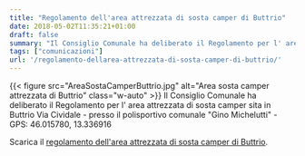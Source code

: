 ```yaml
---
title: "Regolamento dell'area attrezzata di sosta camper di Buttrio"
date: 2018-05-02T11:35:21+01:00
draft: false
summary: "Il Consiglio Comunale ha deliberato il Regolamento per l' area attrezzata ..."
tags: ["comunicazioni"]
url: '/regolamento-dellarea-attrezzata-di-sosta-camper-di-buttrio/'
---
```


{{< figure src="AreaSostaCamperButtrio.jpg" alt="Area sosta camper attrezzata di Buttrio" class="w-auto" >}}
Il Consiglio Comunale ha deliberato il Regolamento per l' area attrezzata di sosta camper sita in Buttrio Via Cividale - presso il polisportivo comunale "Gino Michelutti" - GPS: 46.015780, 13.336916

Scarica il [regolamento dell'area attrezzata di sosta camper di Buttrio](Regolamento-Area-sosta-camper-attrezzata-di-Buttrio.pdf).


